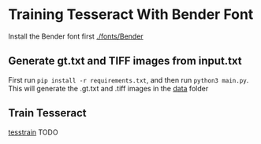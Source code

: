 # Training Tesseract With Bender Font

Install the Bender font first [./fonts/Bender](fonts/Bender)

## Generate gt.txt and TIFF images from input.txt

First run `pip install -r requirements.txt`, and then run `python3 main.py`. 
This will generate the .gt.txt and .tiff images in the [data](./data) folder

## Train Tesseract

[tesstrain](https://github.com/tesseract-ocr/tesstrain/)
TODO